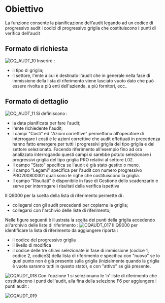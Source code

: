 # Obiettivo
La funzione consente la pianificazione dell'audit legando ad un codice di progressivo audit i codici di progressivo griglia che costituiscono i punti di verifica dell'audit

## Formato di richiesta

![CQ_AUDT_10](http://localhost:3000/immagini/MBDOC_OGG-P_CQUM60/CQ_AUDT_10.png)
Inserire : 
 - il tipo di griglia;
 - il settore, l'ente a cui è destinato l'audit che in generale nella fase di immissione della lista di riferimento viene lasciato vuoto dato che può essere rivolta a più enti dell'azienda, a più fornitori, ecc..

## Formato di dettaglio

![CQ_AUDT_11](http://localhost:3000/immagini/MBDOC_OGG-P_CQUM60/CQ_AUDT_11.png)
Si definiscono : 
 * la data pianificata per fare l'audit;
 * l'ente richiedente l'audit;
 * I campi "Costi" ed "Azioni correttive" permettono all'operatore di interrogare i costi e le azioni correttive che audit effettuati in precedenza hanno fatto emergere per tutti i progressivi griglia del tipo griglia e del settore selezionato. Facendo riferimento all'esempio fino ad ora analizzato interrogando questi campi si sarebbe potuto selezionare i progressivi griglia del tipo griglia PRO relativi al settore L02.
 * Il campo "Stato" specifica se l'audit è già stato gestito o meno.
 * Il campo "Legami"  specifica per l'audit con numero progressivo PRO200800001 quali sono le righe che costituiscono la griglia.
 * Il campo "Risultati" è disponibile in fase di Gestione dello scadenzario e serve per interrogare i risultati della verifica ispettiva

Il Q9000 per la scelta della lista di riferimento permette di : 
 - collegarsi con gli audit precedenti per copiarne la griglia;
 - collegarsi con l'archivio delle liste di riferimento;

Nelle figure seguenti è illustrata la scelta dei punti della griglia accedendo all'archivio delle liste di riferimento : 
![CQAUDT_017](http://localhost:3000/immagini/MBDOC_OGG-P_CQUM60/CQAUDT_017.png)
Il Q9000 per identificare la lista di riferimento da aggiungere riporta : 
 * il codice del progressivo griglia
 * il livello di modifica
 * il codice delle tre chiavi selezionate in fase di immissione (codice 1, codice 2, codice3) della lista di riferimento e specifica con "nuovo" se lo quel punto non è  già presente sulla griglia (inizialmente quando la griglia è vuota saranno tutti in questo stato), e con "attivo" se già presente.

![CQAUDT_018](http://localhost:3000/immagini/MBDOC_OGG-P_CQUM60/CQAUDT_018.png)
Con l'opzione 1 si selezionano le 'n' liste di riferimento che costituiscono i punti dell'audit, alla fina della selezione F6 per aggiungere i punti audit : 

![CQAUDT_019](http://localhost:3000/immagini/MBDOC_OGG-P_CQUM60/CQAUDT_019.png)
